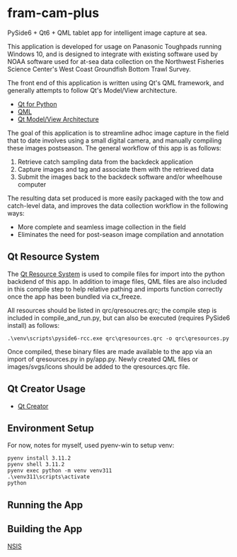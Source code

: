 # fram-cam-plus

PySide6 + Qt6 + QML tablet app for intelligent image capture at sea. 

This application is developed for usage on Panasonic Toughpads running Windows 10, and is designed to integrate with existing software
used by NOAA software used for at-sea data collection on the Northwest Fisheries Science Center's West Coast Groundfish
Bottom Trawl Survey.

The front end of this application is written using Qt's QML framework, and generally attempts to follow Qt's Model/View architecture.

* [Qt for Python](https://wiki.qt.io/Qt_for_Python)
* [QML](https://doc.qt.io/qt-6/qtqml-index.html)
* [Qt Model/View Architecture](https://doc.qt.io/qt-6/model-view-programming.html)

The goal of this application is to streamline adhoc image capture in the field that to date involves using
a small digital camera, and manually compiling these images postseason.  The general workflow of this app is as follows:

1. Retrieve catch sampling data from the backdeck application
2. Capture images and tag and associate them with the retrieved data
3. Submit the images back to the backdeck software and/or wheelhouse computer

The resulting data set produced is more easily packaged with the tow and catch-level data, and improves the data collection workflow
in the following ways:

* More complete and seamless image collection in the field
* Eliminates the need for post-season image compilation and annotation

## Qt Resource System
The [Qt Resource System](https://doc.qt.io/qt-6/resources.html) is used to compile files for import into the python
backdend of this app.  In addition to image files, QML files are also included in this compile step to help relative
pathing and imports function correctly once the app has been bundled via cx_freeze.

All resources should be listed in qrc/qresoucres.qrc; the compile step is included in compile_and_run.py,
but can also be executed (requires PySide6 install) as follows:

```.\venv\scripts\pyside6-rcc.exe qrc\qresources.qrc -o qrc\qresources.py```

Once compiled, these binary files are made available to the app via an import of qresources.py
in py/app.py.  Newly created QML files or images/svgs/icons should be added to the qresources.qrc file.

## Qt Creator Usage
* [Qt Creator](https://doc.qt.io/qtcreator/)

## Environment Setup

For now, notes for myself, used pyenv-win to setup venv:
```commandline
pyenv install 3.11.2
pyenv shell 3.11.2
pyenv exec python -m venv venv311
.\venv311\scripts\activate
python
```

## Running the App

## Building the App
[NSIS](https://nsis.sourceforge.io/Download)
